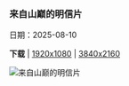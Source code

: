 ### 来自山巅的明信片

日期：2025-08-10

**下载**  |  [1920x1080](https://cn.bing.com/th?id=OHR.SantaMaddalena_ZH-CN7421083295_1920x1080.jpg)  |  [3840x2160](https://cn.bing.com/th?id=OHR.SantaMaddalena_ZH-CN7421083295_UHD.jpg)

![来自山巅的明信片](https://cn.bing.com/th?id=OHR.SantaMaddalena_ZH-CN7421083295_1920x1080.jpg "圣玛格达莱娜, 多洛米蒂山, 意大利 (© Sakrapee Nopparat/Getty Images)")

